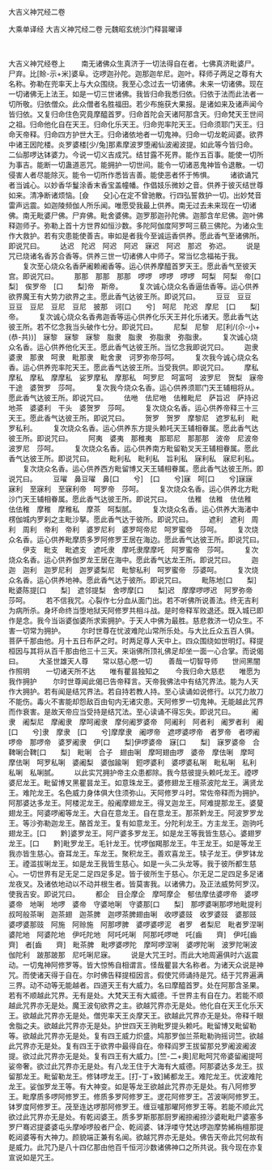 <!-- { "loadSidebar": true } -->
大吉义神咒经二卷


大乘单译经
大吉义神咒经二卷
元魏昭玄统沙门释昙曜译


　　

大吉义神咒经卷上
　　南无诸佛众生真济于一切法得自在者。七佛真济毗婆尸。尸弃。比[賒-示+米]婆阜。讫啰迦孙陀。迦那迦牟尼。迦叶。释师子两足之尊有大名称。弥勒在兜率天上与大众围绕。我至心念过去一切诸佛。未来一切诸佛。现在一切诸佛无上法王。如是一切三世诸佛。我皆归命我悉归依。归依于法而此法者一切所敬。归依僧众。此众僧者名胜福田。若少布施获大果报。是诸如来及诸声闻今皆归依。又复归命住色究竟摩醯首罗。归命首陀会天诸阿那含天。归命梵天王世间之祖。归命他化自在天王。归命化乐天王。归命兜率陀天王。归命须耶门天王。归命天帝释。归命四方护世大王。归命诸依地者一切鬼神。归命一切龙乾闼婆。欲界中诸王因陀楼。炎罗婆楼[少/兔]那素摩波罗堕阇仙波阇波提。如此等今皆归命。二仙那啰达钵婆力。今说一切义吉成咒。结甘露不死界。能作五百事。能使一切所为事吉。能断一切蛊道恶咒。能拥护一切世间。能令一切诸恶鬼神皆令退散。一切侵害人者尽能除灭。能令一切所作悉皆吉善。能使恶者怀于怖惧。
　　诸欲诵咒者当诚心。以妙香华鬘涂香末香宝盖幢幡。作倡妓乐微妙之音。供养于彼灭结世尊如来。清净断诸烦恼。[僉　　殳]心在定不曾驰散。行四弘誓救护一切。出妙梵音雷声远震。如迦陵频伽人所乐闻。唯愿受我最上供养。南无过去未来现在一切诸佛。南无毗婆尸佛。尸弃佛。毗舍婆佛。迦罗那迦孙陀佛。迦那含牟尼佛。迦叶佛释迦师子。弥勒上首十方世界如恒沙数。多陀阿伽度阿罗呵三藐三佛陀。为诸众生作大救护。若有灾患能使善吉。审如是者我今至诚运香供养。愿此香气至诸佛所。即说咒曰。
　　达迟　陀迟　阿迟　阿迟　寐迟　阿迟　那迟　弥迟。
　　说是咒已烧诸名香苏合香等。供养三世一切诸佛人中师子。常当忆念福祐于我。
　　复次至心烧众名香萨阇赖阇香等。运心供养摩醯首罗天王。愿此香气至彼天宫。即说咒曰。
　　那那　那那　那那　啰啰　啰啰　啰啰　呵梨　阿梨　帝[口　　梨]　俟罗帝　[口　　梨]帝　斯帝。
　　复次诚心烧众名香逼佉香等。运心供养欲界魔王有大势力欲界之主。愿此香气达彼王所。即说咒曰。
　　豆豆　豆豆　豆豆　豆尼　豆尼　豆尼　披那　诃[口　　兮]　呵尼　陀迟　摩尼　[口　　梨]帝。
　　复次诚心烧众名香弗迦香等运心供养化乐天王并化乐诸天。愿此香气达彼王所。若不忆念我当头破作七分。即说咒曰。
　　尼梨　尼黎　尼[利/(尒-小+(恭-共))]　寐黎　寐黎　寐黎　脂隶　脂隶　弥脂隶　弥脂隶。
　　复次诚心烧众名香。运心供养他化天王。愿此香气达彼王所。当忆念我即说咒曰。
　　迦隶　婆隶　那隶　呵隶　毗那隶　毗舍隶　诃罗弥帝莎呵。
　　复次我今诚心烧众名香。运心供养兜率陀天王。愿此香气达彼王所。当受我供。即说咒曰。
　　摩私　摩私　摩私　摩摩私　娑罗摩私　摩那私　呵罗尼　呵富呵　波罗尼　贺梨　寐帝　干途　婆贺罗　莎呵。
　　复次我今烧众名香。运心供养须耶门天王辅相将从。愿此香气达彼王所。即说咒曰。
　　佉咃　佉尼咃　佉稚毗尼　萨旨迟　萨持迟地茶　婆婆利　干头　婆贺罗　莎呵。
　　复次烧众名香。运心供养帝释三十三天王。愿此香气达彼王所。即说咒曰。
　　贺罗　贺罗　摩黎尼　遮罗私利　毗罗私利。
　　复次烧众名香。运心供养东方提头赖吒天王辅相眷属。愿此香气达彼王所。即说咒曰。
　　阿夷　婆夷　那稚夷　那耶尼　那那那　波帝　尼波帝　波罗尼　莎呵。
　　复次烧众名香。运心供养南方毗留勒叉天王辅相眷属。愿此香气达彼王所。即说咒曰。
　　毗利私　毗利私　旨利私　寐利私　寐尼利私。
　　复次烧众名香。运心供养西方毗留博又天王辅相眷属。愿此香气达彼王所。即说咒曰。
　　豆嚁　鼻豆嚁　鼻[口　　兮]　[口　　兮]寐　呵[口　　兮]寐寐　寐利　至寐利　至寐利帝　呵罗帝　莎呵。
　　复次烧众名香。运心供养北方毗沙门天王辅相眷属。愿此香气达彼王所。即说咒曰。
　　佉稚　佉稚　佉佉稚　佉佉稚　摩稚　摩稚私　摩茶　呵梨腻。
　　复次烧众名香。运心供养大海渚中楞伽城内罗刹之主毗沙拏。愿此香气达于彼所。即说咒曰。
　　遮利　遮利　周利　周利　帝利　帝利　婆罗尼利　婆罗呵帝尼　呵罗蜜帝　莎呵。
　　复次烧众名香。运心供养毗摩质多罗阿修罗王居在海边。愿此香气达彼王所。即说咒曰。
　　伊支　毗支　毗遮支　遮吒隶　摩吒隶摩摩吒　阿罗蜜帝　莎呵。
　　复次烧众名香。运心供养伽罗龙王居在海中。愿此香气达龙王所。即说咒曰。
　　迦　迦　迦利　迦罗尼利　迦罗婆梨尼　毗黎私利　呵罗蜜帝　莎婆呵。
　　复次烧众名香。运心供养地神。愿此香气达于彼所。即说咒曰。
　　毗陈地[口　　梨]　毗婆陈提[口　　梨]　遮邻提梨　舍啰摩[口　　梨]迟　摩摩啰啰迟　阿罗弥帝　莎呵。
　　若不信我咒。心裂作七分血从面门出。若不听佛所说善法。终无吉利为病所杀。身坏命终当堕地狱天阿修罗共相斗战。是时帝释军败退还。既入城已即作是念。我今当诣婆伽婆所求索拥护。于天人中佛为最胜。慈悲救济一切众生。不害一切常为拥护。
　　尔时世尊在忧波难陀山常所乐处。与大比丘众五百人俱。菩萨千那由他。月十五日布萨之时。时两足尊人天中上。四众围绕如世明灯。释提桓因与其将从百千那由他三十三天。来诣佛所顶礼佛足却坐一面一心合掌。而说偈曰。
　　大圣世雄天人尊　　常以慈心愍一切
　　善哉一切智导师　　世间黑闇作照明
　　一切诸天所不达　　唯有瞿昙独知之
　　今我归命大慈悲　　唯愿为我作拥护
　　尔时世尊闻此偈已告帝释言。天帝我佛法中有结咒界法。能为人天作大拥护。若有闻是结咒界法。若自持若教人持。至心读诵如说修行。以咒力故刀不能伤。毒火不害能却怨敌百由旬内无诸灾患。天阿修罗一切鬼神。无能越此咒界而作衰害。是故天帝应当受持是结咒法。至心读诵不得忘失。即说咒曰。
　　阇隶　阇梨尼　摩阇隶　摩呵阇隶　摩何阇罗婆帝　阿阇利　阿者利　阇罗者利　阇[口　　兮]隶　摩隶　[口　　兮]摩摩隶　阇啰帝　遮啰婆啰帝　者罗帝　者啰阇啰帝　那啰帝　婆罗阇隶　伊[口　　梨]伊啰婆帝　寐[口　　梨]　寐罗婆帝　合鞞唎合鞞[口　　梨]　毗唎　合子　翅由唎　摩呵翅由啰　婆帝　摩佉唎　摩呵　摩佉唎　呵罗私唎　婆阇梨　婆伽踰唎　鋀啰婆利　婆啰婆私唎　毗私唎　私利　私唎　私唎腻。
　　以此实咒拥护帝主众患都除。我今慈彼提头赖吒龙王。禋啰婆尼龙王。毗留博叉黑瞿昙龙王。如意珠龙王。婆修翅龙王檀茶波陀龙王。满贤龙王。难陀龙王。名色威力身体俱大住须弥山。天阿修罗斗时。常佐帝释而为拥护。阿那婆达多龙王。阿楼泥龙王。般阇摩翅龙王。得叉迦龙王。阿难提那龙王。婆蓃翅龙王。阿婆啰阇等龙王。大自在意龙王。自在意龙王。那茶黔龙王。阿波罗罗龙王。等沙弥勒迦龙王。酪首龙王。复有如意龙王。分陀利龙王。方主龙王。迦驹吒翅龙王。[口　　黔]婆罗龙王。阿尸婆多罗龙王。如是龙王等我皆生慈心。婆翅罗龙王。[口　　黔]毗罗龙王。毛针龙王。忧啰伽羯那龙王。牛王龙王。如是等龙王我亦皆生慈心。奋耳龙王。车龙王。聚积龙王。善欢喜龙王。犊子龙王。伊罗钵龙王。禋滥拔唎龙王。如是龙王我皆生慈心。如是一头二头龙等。我于彼所都生慈心。一切世界有足无足二足四足多足。皆于彼所生于慈心。尔无足二足四足多足诸龙夜叉。及诸依地动以不动并根生者。皆莫害我。以诸佛力。及正法威势阿罗汉。使我吉安。即说咒曰。
　　都企　目企摩企　摩呵摩企　郁佉摩佉婆啰帝　婆啰婆帝　地唎　地啰　婆帝　守婆地唎　守婆那[口　　梨]　那啰婆唎那啰地毗提利叔呵般茶唎　迦茶翅　迦茶脾　迦啰茶脾翅由唎　收啰婆豉　收罗婆豉　婆那豉　婆啰婆那豉　阿施　阿赊施　阿那啰脾　婆啰婆啰泥　者罗　者梨尼　毗者罗涅唎　婆陀地　阿婆陀地　伊吒陀地　阿吒吒唎　阿那吒啰哋　吒[齒　　齊]　伊吒[齒　　齊]　者[齒　　齊]　毗茶脾　毗啰婆啰陀　摩呵啰涅唎　婆啰陀唎　波罗陀唎波伽陀利　跛那跛那　尼吒唎尼寐。
　　说是大咒王时。而此大地周遍俱时六返震动。一切鬼神阿修罗等。皆大惊怖自相谓言。怪哉瞿昙大名称者。为诸天众说是神咒。而使诸天得于自在。尔时佛告释提桓因言。假使咒师诵持是咒。结于咒界遍满三界。动不动等无能越者。四道天王有大威力。名曰摩醯首罗。处在阿那含圣果。若有不顺越此咒界。无有是处。大梵天王有大威德。千世界主有自在力。若能不顺越此咒界亦无是处。魔王波旬欲界之主。欲越咒界亦无是处。他化自在天王化乐天王。欲越此咒界亦无是处。僧兜率天王炎摩天王。欲越此咒界亦无是处。帝释千眼舍脂之夫。欲越此咒界亦无是处。护世四天王驹毗罗提头赖吒。毗留博叉毗留勒等。欲越此咒界亦无是处。复有四王威力炽盛。鸠那罗伽兰茶毗勒驹摇诃竺。欲越此咒界亦无是处。复有四王于欲界中最得自在。帝释阎罗王拔留那兑罗阇波阇波提。欲过此咒界亦无是处。复有四王有大威力。[竺-二+奧]尼毗呵咒帝婆留阇提呵娑帝奢。欲过此咒界亦无是处。有八龙王住于大海有大威德。阿那婆达多龙王。拔留那龙王。毗留勒龙王。修钵啰龙王。[打-丁+致]絺都龙王。难陀龙王。优波难陀龙王。娑伽罗龙王等。有大神变。如是等龙王欲越此咒界亦无是处。有八阿修罗王。毗摩质多啰阿修罗王。修质多罗阿修罗王。逻花阿修罗王。苫波唎阿修罗王。钵罗度阿修罗王。茂至连达啰那阿修罗王。缠豆嚧那曜阿修罗王等。若能不顺此咒欲过此咒界亦无是处。有乾闼婆王。质多罗斯那那厨罗阇捺阇捺沙婆毗毗尸婆塞多罗尸骞迟提婆婆屯头摩啅啰般者尸企、乾闼婆、钵浮喽守梵达啰迦摩势絺栴檀那提乾闼婆等有大神力。颜貌端正兼有名闻。欲越咒界亦无是处。佛告天帝此咒何故有是威力。此咒乃是八十四亿那由他百千恒河沙数诸佛神口之所共说。我今现在亦复宣说如是咒王。
